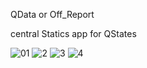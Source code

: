 QData or Off_Report

central Statics app for QStates

![01](https://github.com/user-attachments/assets/2537dfb0-8a0c-4a77-99cc-70c5dc4700d6)
![2](https://github.com/user-attachments/assets/900154ae-7914-4f94-accb-0fec6c3a8498)
![3](https://github.com/user-attachments/assets/fa62a659-98c8-49aa-84da-0b2cf506f159)
![4](https://github.com/user-attachments/assets/2706b356-cb1c-4140-bee7-7e8c4596b8a2)
